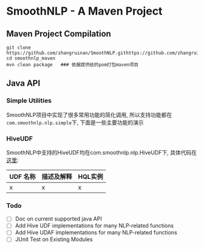 # SmoothNLP - A Maven Project
## Maven Project Compilation
```shell
git clone https://github.com/zhangruinan/SmoothNLP.githttps://github.com/zhangruinan/SmoothNLP.git
cd smoothnlp_maven
mvn clean package   ### 依据提供给的pom打包maven项目
```

## Java API
### Simple Utilities
SmoothNLP项目中实现了很多常用功能的简化调用, 所以支持功能都在`com.smoothnlp.nlp.simple`下, 
下面是一些主要功能的演示

### HiveUDF
SmoothNLP中支持的HiveUDF均在com.smoothnlp.nlp.HiveUDF下, 具体代码在[这里](https://github.com/zhangruinan/SmoothNLP/tree/master/smoothnlp_maven/src/main/java/com/smoothnlp/nlp/HiveUDF): 

| UDF 名称 | 描述及解释 | HQL实例 |
|-------| -------- | --------- |
| x      | x       | x        | 

### Todo
* [ ] Doc on current supported java API
* [ ] Add Hive UDF implementations for many NLP-related functions
* [ ] Add Hive UDAF implementations for many NLP-related functions
* [ ] JUnit Test on Existing Modules
